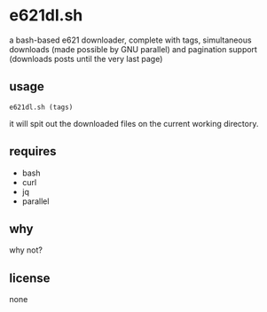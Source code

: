 # e621dl.sh

a bash-based e621 downloader, complete with tags, simultaneous downloads (made
possible by GNU parallel) and pagination support (downloads posts until the
very last page)

## usage

`e621dl.sh (tags)`

it will spit out the downloaded files on the current working directory.

## requires

- bash
- curl
- jq
- parallel

## why

why not?

## license

none
